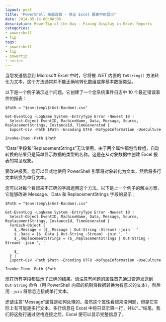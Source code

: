 ```yaml
---
layout: post
title: "PowerShell 技能连载 - 修正 Excel 报表中的显示"
date: 2014-05-14 00:00:00
description: PowerTip of the Day - Fixing Display in Excel Reports
categories:
- powershell
- tip
tags:
- powershell
- tip
- powertip
- series
---
```

当您发送信息到 Microsoft Excel 中时，它将被 .NET 内置的 `ToString()` 方法转化为文本。这个方法通常并不能正确地转化数组或非基本数据类型。

以下是一个例子演示这个问题。它创建了一个您系统事件日志中 10 个最近错误事件的报表：

    $Path = "$env:temp\$(Get-Random).csv"
    
    Get-EventLog -LogName System -EntryType Error -Newest 10 | 
      Select-Object EventID, MachineName, Data, Message, Source, ReplacementStrings, InstanceId, TimeGenerated |
      Export-Csv -Path $Path -Encoding UTF8 -NoTypeInformation -UseCulture
    
    Invoke-Item -Path $Path  

“Data”字段和“ReplacementStrings”无法使用。由于两个属性都包含数组，自动转换的结果只是简单显示数据的类型的名称。这是在从对象数据中创建 Excel 报表的常见现象。

要改进报表，您可以显式地使用 PowerShell 引擎将对象转化为文本，然后将多行文本转换为单行文本。

您可以对每个看起来不正确的字段运用这个方法。以下是上一个例子的解决方案，它能够改进 Message、Data 和 ReplacementStrings 字段的显示：

    $Path = "$env:temp\$(Get-Random).csv"
    
    Get-EventLog -LogName System -EntryType Error -Newest 10 | 
      Select-Object EventID, MachineName, Data, Message, Source, ReplacementStrings, InstanceId, TimeGenerated |
      ForEach-Object {
        $_.Message = ($_.Message | Out-String -Stream) -join ' '
        $_.Data = ($_.Data | Out-String -Stream) -join ', '
        $_.ReplacementStrings = ($_.ReplacementStrings | Out-String -Stream) -join ', '
    
        $_
      } |
      Export-Csv -Path $Path -Encoding UTF8 -NoTypeInformation -UseCulture
    
    Invoke-Item -Path $Path 
    
现在所有字段都显示了正确的结果。请注意有问题的属性首先通过管道发送到 `Out-String` 命令（用 PowerShell 内部的机制将数据转换为有意义的文本），然后用 `-join` 将信息连接成单行文本。

还请注意“Message”属性是如何处理的。虽然这个属性看起来没问题，但是它实际上有可能是多行文本。多行信息在 Excel 中将只显示第一行，并以“...”结尾。我们将这些行通过空格连接之后，Excel 便可以显示完整信息了。

<!--本文国际来源：[Fixing Display in Excel Reports](http://community.idera.com/powershell/powertips/b/tips/posts/fixing-display-in-excel-reports)-->
